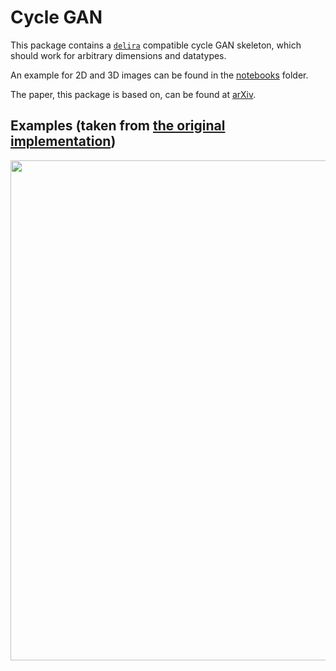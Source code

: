 # Cycle GAN

This package contains a [`delira`](https://github.com/justusschock/delira) 
compatible cycle GAN skeleton, which should work for arbitrary dimensions and
 datatypes.
 
 An example for 2D and 3D images can be found in the [notebooks](notebooks) 
 folder.
 
 The paper, this package is based on, can be found at [arXiv](https://arxiv.org/abs/1703.10593).
 
 ## Examples (taken from [the original implementation](https://github.com/junyanz/pytorch-CycleGAN-and-pix2pix))
 <img src="https://junyanz.github.io/CycleGAN/images/teaser_high_res.jpg" width="800"/>

